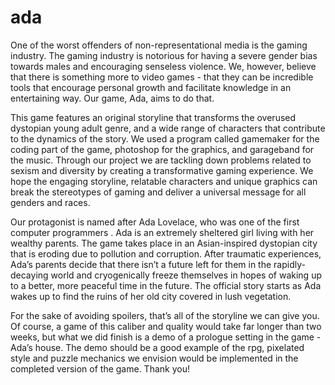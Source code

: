 # ada

One of the worst offenders of non-representational media is the gaming industry. The gaming industry is notorious for having a severe gender bias towards males and encouraging senseless violence. We, however, believe that there is something more to video games - that they can be incredible tools that encourage personal growth and facilitate knowledge in an entertaining way. Our game, Ada, aims to do that. 

This game features an original storyline that transforms the overused dystopian young adult genre, and a wide range of characters that contribute to the dynamics of the story. We used a program called gamemaker for the coding part of the game, photoshop for the graphics, and garageband for the music.  Through our project we are tackling down problems related to sexism and diversity by creating a transformative gaming experience.  We hope the engaging storyline, relatable characters and unique graphics can break the stereotypes of gaming and deliver a universal message for all genders and races. 

Our protagonist is named after Ada Lovelace, who was one of the first computer programmers . Ada is an extremely sheltered girl living with her wealthy parents. The game takes place in an Asian-inspired dystopian city that is eroding due to pollution and corruption. After traumatic experiences, Ada’s parents decide that there isn’t a future left for them in the rapidly-decaying world and cryogenically freeze themselves in hopes of waking up to a better, more peaceful time in the future. The official story starts as Ada wakes up to find the ruins of her old city covered in lush vegetation. 

For the sake of avoiding spoilers, that’s all of the storyline we can give you. Of course, a game of this caliber and quality would take far longer than two weeks, but what we did finish is a demo of a prologue setting in the game - Ada’s house. The demo should be a good example of the rpg, pixelated style and puzzle mechanics we envision would be implemented in the completed version of the game. Thank you!


